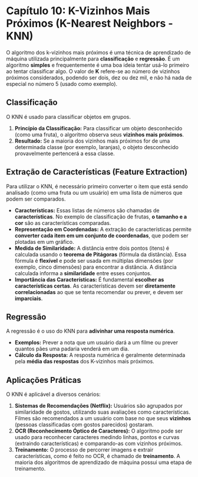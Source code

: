 # Capítulo 10: K-Vizinhos Mais Próximos (K-Nearest Neighbors - KNN)

O algoritmo dos k-vizinhos mais próximos é uma técnica de aprendizado de máquina utilizada principalmente para **classificação** e **regressão**. É um algoritmo **simples** e frequentemente é uma boa ideia tentar usá-lo primeiro ao tentar classificar algo. O valor de **K** refere-se ao número de vizinhos próximos considerados, podendo ser dois, dez ou dez mil, e não há nada de especial no número 5 (usado como exemplo).

## Classificação

O KNN é usado para classificar objetos em grupos.

1.  **Princípio da Classificação:** Para classificar um objeto desconhecido (como uma fruta), o algoritmo observa seus **vizinhos mais próximos**.
2.  **Resultado:** Se a maioria dos vizinhos mais próximos for de uma determinada classe (por exemplo, laranjas), o objeto desconhecido provavelmente pertencerá a essa classe.

## Extração de Características (Feature Extraction)

Para utilizar o KNN, é necessário primeiro converter o item que está sendo analisado (como uma fruta ou um usuário) em uma lista de números que podem ser comparados.

*   **Características:** Essas listas de números são chamadas de **características**. No exemplo de classificação de frutas, **o tamanho e a cor** são as características comparadas.
*   **Representação em Coordenadas:** A extração de características permite **converter cada item em um conjunto de coordenadas**, que podem ser plotadas em um gráfico.
*   **Medida de Similaridade:** A distância entre dois pontos (itens) é calculada usando o **teorema de Pitágoras** (fórmula da distância). Essa fórmula é **flexível** e pode ser usada em múltiplas dimensões (por exemplo, cinco dimensões) para encontrar a distância. A distância calculada informa a **similaridade** entre esses conjuntos.
*   **Importância das Características:** É fundamental **escolher as características certas**. As características devem ser **diretamente correlacionadas** ao que se tenta recomendar ou prever, e devem ser **imparciais**.

## Regressão

A regressão é o uso do KNN para **adivinhar uma resposta numérica**.

*   **Exemplos:** Prever a nota que um usuário dará a um filme ou prever quantos pães uma padaria venderá em um dia.
*   **Cálculo da Resposta:** A resposta numérica é geralmente determinada pela **média das respostas** dos K-vizinhos mais próximos.

## Aplicações Práticas

O KNN é aplicável a diversos cenários:

1.  **Sistemas de Recomendações (Netflix):** Usuários são agrupados por similaridade de gostos, utilizando suas avaliações como características. Filmes são recomendados a um usuário com base no que seus **vizinhos** (pessoas classificadas com gostos parecidos) gostaram.
2.  **OCR (Reconhecimento Óptico de Caracteres):** O algoritmo pode ser usado para reconhecer caracteres medindo linhas, pontos e curvas (extraindo características) e comparando-as com vizinhos próximos.
3.  **Treinamento:** O processo de percorrer imagens e extrair características, como é feito no OCR, é chamado de **treinamento**. A maioria dos algoritmos de aprendizado de máquina possui uma etapa de treinamento.